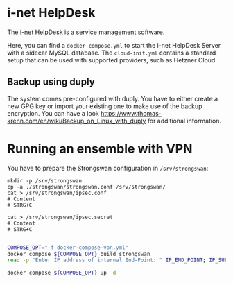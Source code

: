 # i-net HelpDesk

The [i-net HelpDesk](https://www.inetsoftware.de/de/products/helpdesk) is a service management software.

Here, you can find a `docker-compose.yml` to start the i-net HelpDesk Server with a sidecar MySQL database. The `cloud-init.yml` contains a standard setup that can be used with supported providers, such as Hetzner Cloud.

## Backup using duply

The system comes pre-configured with duply. You have to either create a new GPG key or import your existing one to make use of the backup encryption. You can have a look https://www.thomas-krenn.com/en/wiki/Backup_on_Linux_with_duply for additional information.

# Running an ensemble with VPN

You have to prepare the Strongswan configuration in `/srv/strongswan`:

```
mkdir -p /srv/strongswan
cp -a ./strongswan/strongswan.conf /srv/strongswan/
cat > /srv/strongswan/ipsec.conf
# Content
# STRG+C

cat > /srv/strongswan/ipsec.secret
# Content
# STRG+C
```

```bash

COMPOSE_OPT="-f docker-compose-vpn.yml"
docker compose ${COMPOSE_OPT} build strongswan
read -p "Enter IP address of internal End-Point: " IP_END_POINT; IP_SUB_NET=$(echo $IP_END_POINT | sed 's/\([0-9]*\.[0-9]*\.[0-9]*\.[0-9]*\).*/\1\/28/'); export IP_END_POINT IP_SUB_NET; docker compose ${COMPOSE_OPT} config;

docker compose ${COMPOSE_OPT} up -d
```
